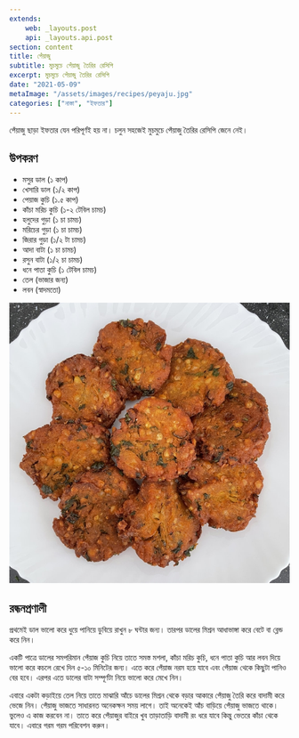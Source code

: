 ```yaml
---
extends:
    web: _layouts.post
    api: _layouts.api.post
section: content
title: পেঁয়াজু
subtitle: মুচমুচে পেঁয়াজু তৈরির রেসিপি
excerpt: মুচমুচে পেঁয়াজু তৈরির রেসিপি
date: "2021-05-09"
metaImage: "/assets/images/recipes/peyaju.jpg"
categories: ["নাস্তা", "ইফতার"]
---
```


পেঁয়াজু ছাড়া ইফতার যেন পরিপূর্ণই হয় না। চলুন সহজেই মুচমুচে পেঁয়াজু তৈরির রেসিপি জেনে নেই।

## উপকরণ

- মসুর ডাল (১ কাপ)
- খেসারি ডাল (১/২ কাপ)
- পেয়াজ কুচি (১.৫ কাপ)
- কাঁচা মরিচ কুচি (১-২ টেবিল চামচ)
- হলুদের গুড়া (১ চা চামচ)
- মরিচের গুড়া (১ চা চামচ)
- জিরার গুড়া (১/২ টা চামচ)
- আদা বাটা (১ চা চামচ)
- রসুন বাটা (১/২ চা চামচ)
- ধনে পাতা কুচি (১ টেবিল চামচ)
- তেল (ভাজার জন্য)
- লবন (স্বাদমতো)

![পেঁয়াজু](/assets/images/recipes/peyaju.jpg)

## রন্ধনপ্রণালী

প্রথমেই ডাল ভালো করে ধুয়ে পানিয়ে ডুবিয়ে রাখুন ৮ ঘন্টার জন্য। তারপর ডালের মিশ্রন আধাভাঙ্গা করে বেটে বা
ব্লেন্ড করে নিন।

একটি পাত্রে ডালের সমপরিমান পেঁয়াজ কুচি নিয়ে তাতে সমস্ত মশলা, কাঁচা মরিচ কুচি, ধনে পাতা কুচি আর লবন
দিয়ে ভালো করে কচলে রেখে দিন ৫-১০ মিনিটের জন্য। এতে করে পেঁয়াজ নরম হয়ে যাবে এবং পেঁয়াজ থেকে কিছুটা
পানিও বের হবে। এরপর এতে ডালের বাটা সম্পূর্ণটা নিয়ে ভালো করে মেখে নিন।

এবারে একটা কড়াইয়ে তেল নিয়ে তাতে মাঝারি আঁচে ডালের মিশ্রন থেকে বড়ার আকারে পেঁয়াজু তৈরি করে বাদামী
করে ভেজে নিন। পেঁয়াজু ভাজতে সাধারনত অনেকক্ষন সময় লাগে। তাই অনেকেই আঁচ বাড়িয়ে পেঁয়াজু ভাজতে থাকে।
ভুলেও এ কাজ করবেন না। তাতে করে পেঁয়াজুর বাইরে খুব তাড়াতাড়ি বাদামী রং ধরে যাবে কিন্তু ভেতরে কাঁচা থেকে
যাবে। এবারে গরম গরম পরিবেশন করুন।
